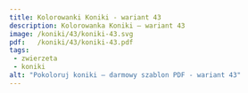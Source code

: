 ```yaml
---
title: Kolorowanki Koniki - wariant 43
description: Kolorowanka Koniki – wariant 43
image: /koniki/43/koniki-43.svg
pdf:   /koniki/43/koniki-43.pdf
tags:
 - zwierzeta
 - koniki
alt: "Pokoloruj koniki – darmowy szablon PDF - wariant 43"
---
```

